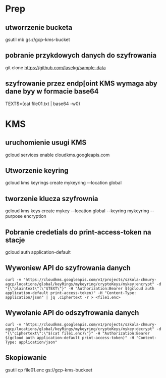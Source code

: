 # Prep
## utworrzenie bucketa
gsutil mb gs://gcp-kms-bucket

## pobranie przykdowych danych do szyfrowania
git clone https://github.com/lasekg/sample-data

## szyfrowanie przez endp[oint KMS wymaga aby dane byy w formacie base64
TEXT$=(cat file01.txt | base64 -w0)

# KMS 
## uruchomienie usugi KMS
gcloud services enable cloudkms.googleapis.com

## Utworzenie keyring
gcloud kms keyrings create mykeyring --location global

## tworzenie klucza szyfrownia
gcloud kms keys create mykey --location global --keyring mykeyring --purpose encryption


## Pobranie credetials do print-access-token na stacje

gcloud auth application-default

## Wywoniew API do szyfrowania danych
```
curl -v "https://cloudkms.googleapis.com/v1/projects/szkola-chmury-agcp/locations/global/keyRings/mykeyring/cryptoKeys/mykey:encrypt" -d "{\"plaintext\":\"$TEXT\"}" -H "Authorization:Bearer $(gcloud auth application-default print-access-token)" -H "Content-Type: application/json" | jq .ciphertext -r > <file1.enc>
```
## Wywołanie API do odszyfrowania danych
```
curl -v "https://cloudkms.googleapis.com/v1/projects/szkola-chmury-agcp/locations/global/keyRings/mykeyring/cryptoKeys/mykey:decrypt" -d "{\"ciphertext\":\"$(cat file1.enc)\"}" -H "Authorization:Bearer $(gcloud auth application-default print-access-token)" -H "Content-Type: application/json"
```

## Skopiowanie
gsutil cp file01.enc  gs://gcp-kms-buckeet

